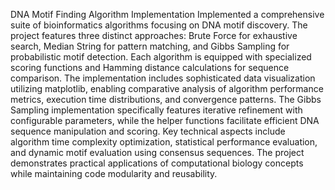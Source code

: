 DNA Motif Finding Algorithm Implementation
Implemented a comprehensive suite of bioinformatics algorithms focusing on DNA motif discovery. The project features three distinct approaches: Brute Force for exhaustive search, Median String for pattern matching, and Gibbs Sampling for probabilistic motif detection. Each algorithm is equipped with specialized scoring functions and Hamming distance calculations for sequence comparison.
The implementation includes sophisticated data visualization utilizing matplotlib, enabling comparative analysis of algorithm performance metrics, execution time distributions, and convergence patterns. The Gibbs Sampling implementation specifically features iterative refinement with configurable parameters, while the helper functions facilitate efficient DNA sequence manipulation and scoring.
Key technical aspects include algorithm time complexity optimization, statistical performance evaluation, and dynamic motif evaluation using consensus sequences. The project demonstrates practical applications of computational biology concepts while maintaining code modularity and reusability.
